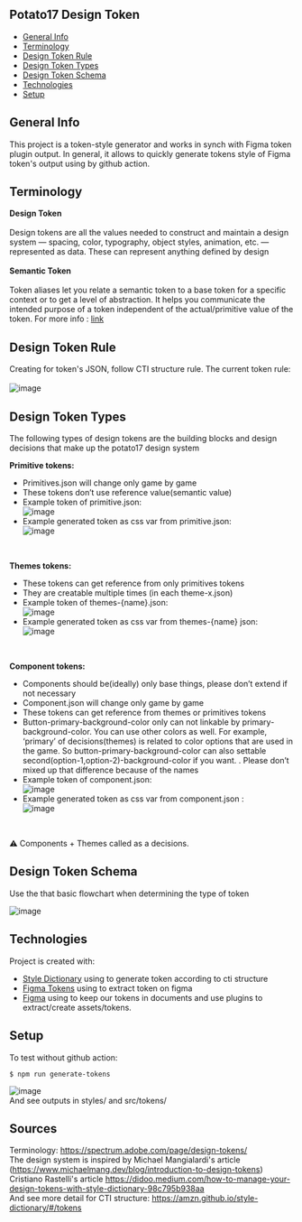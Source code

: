 ## Potato17 Design Token
* [General Info](#general-info)
* [Terminology](#terminology)
* [Design Token Rule](#design-token-rule)
* [Design Token Types](#design-token-types)
* [Design Token Schema](#design-token-schema)
* [Technologies](#technologies)
* [Setup](#setup)

## General Info
This project is a token-style generator and works in synch with Figma token plugin output. 
In general, it allows to quickly generate tokens style of Figma token's output using by github action.

## Terminology
**Design Token** <br /> <br />
Design tokens are all the values needed to construct and maintain a design system — spacing, color, typography, object styles, animation, etc. — represented as data. These can represent anything defined by design <br /> <br />
**Semantic Token** <br /> <br />
Token aliases let you relate a semantic token to a base token for a specific context or to get a level of abstraction. It helps you communicate the intended purpose of a token independent of the actual/primitive value of the token. For more info : [link](https://www.toolabs.com/learn/tokens/semantics/#:~:text=Token%20aliases%20let%20you%20relate,primitive%20value%20of%20the%20token.)

## Design Token Rule 
Creating for token's JSON, follow CTI structure rule. The current token rule: <br />  <br />
![image](https://user-images.githubusercontent.com/78482240/151450641-c8ed512a-e4d2-4473-9411-e2a044a05af8.png)

## Design Token Types
The following types of design tokens are the building blocks and design decisions that make up the potato17 design system <br />

**Primitive tokens:**
* Primitives.json will change only game by game
* These tokens don’t use reference value(semantic value)
* Example token of primitive.json: <br />
![image](https://user-images.githubusercontent.com/78482240/157431811-90fbbc43-c520-4a60-b106-15b4585a6ebd.png)
* Example generated token as css var from primitive.json: <br />
   ![image](https://user-images.githubusercontent.com/78482240/157427860-e2997014-3b24-4304-9e47-f0690cdffc4c.png)
<br/>

**Themes tokens:**
* These tokens can get reference from only primitives tokens
* They are creatable multiple times (in each theme-x.json)
* Example token of themes-{name}.json: <br />
![image](https://user-images.githubusercontent.com/78482240/157432161-52abdadf-77dc-4865-8d55-7c297b80022e.png)
* Example generated token as css var from themes-{name} json: <br />
  ![image](https://user-images.githubusercontent.com/78482240/157428612-b3a4863d-cb7b-4dff-bedc-8c20f149059b.png)
<br/>

**Component tokens:**
* Components should be(ideally) only  base things, please don’t extend if not necessary
* Component.json will change only game by game
* These tokens can get reference from themes or primitives tokens
* Button-primary-background-color only can not linkable by primary-background-color. You can use other colors as well. For example,  ‘primary’ of decisions(themes) is related to color options that are used in the game. So button-primary-background-color can also settable second(option-1,option-2)-background-color if you want. . Please don’t mixed up that difference because of the names
* Example token of component.json: <br />
![image](https://user-images.githubusercontent.com/78482240/157432921-1d28e024-cb7b-4f09-9b80-da0a02ce1a0a.png)
* Example generated token as css var from component.json : <br />
  ![image](https://user-images.githubusercontent.com/78482240/157433043-833d6c41-fc7d-4dff-9aa4-66c40edbe98b.png)
<br/>


:warning: Components + Themes called as a decisions. 

 ## Design Token Schema

Use the that basic flowchart when determining the type of token

![image](https://user-images.githubusercontent.com/78482240/157283817-17d2a8ad-4997-43ec-bb7d-1e9df53071b3.png)

	
## Technologies
Project is created with:
* [Style Dictionary](https://amzn.github.io/style-dictionary/#/) using to generate token according to cti structure
* [Figma Tokens](https://www.figma.com/community/plugin/843461159747178978/Figma-Tokens) using to extract token on figma
* [Figma](https://www.figma.com/) using to keep our tokens in documents and use plugins to extract/create assets/tokens. 
	
## Setup
To test without github action:
```
$ npm run generate-tokens
```
![image](https://user-images.githubusercontent.com/78482240/157434342-9b25085e-dacb-4207-a6e7-d30d0fef980d.png)
<br />
And see outputs in styles/ and src/tokens/

## Sources
Terminology: https://spectrum.adobe.com/page/design-tokens/
<br />
The design system is inspired by Michael Mangialardi's article (https://www.michaelmang.dev/blog/introduction-to-design-tokens)
<br />
Cristiano Rastelli's article https://didoo.medium.com/how-to-manage-your-design-tokens-with-style-dictionary-98c795b938aa
<br />
And see more detail for CTI structure: https://amzn.github.io/style-dictionary/#/tokens
